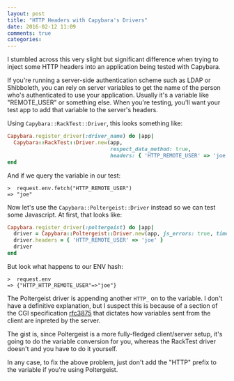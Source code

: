```yaml
---
layout: post
title: "HTTP Headers with Capybara's Drivers"
date: 2016-02-12 11:09
comments: true
categories: 
---
```


I stumbled across this very slight but significant difference when trying to inject some HTTP headers
into an application being tested with Capybara.

If you're running a server-side authentication scheme such as LDAP or Shibboleth, you can rely
on server variables to get the name of the person who's authenticated to use your application.
Usually it's a variable like "REMOTE_USER" or something else. When you're testing, you'll want
your test app to add that variable to the server's headers.

Using `Capybara::RackTest::Driver`, this looks something like:

``` ruby
Capybara.register_driver(:driver_name) do |app|
  Capybara::RackTest::Driver.new(app,
                                 respect_data_method: true,
                                 headers: { 'HTTP_REMOTE_USER' => 'joe' })
end
```

And if we query the variable in our test:

    >  request.env.fetch("HTTP_REMOTE_USER")
    => "joe"

Now let's use the `Capybara::Poltergeist::Driver` instead so we can test some Javascript.
At first, that looks like:

``` ruby
Capybara.register_driver(:poltergeist) do |app|
  driver = Capybara::Poltergeist::Driver.new(app, js_errors: true, timeout: 90)
  driver.headers = { 'HTTP_REMOTE_USER' => 'joe' }
  driver
end
```

But look what happens to our ENV hash:

    >  request.env
    => {"HTTP_HTTP_REMOTE_USER"=>"joe"}

The Poltergeist driver is appending another `HTTP_` on to the variable. I don't have a definitive
explanation, but I suspect this is because of a section of the CGI specification 
[rfc3875](https://tools.ietf.org/html/rfc3875#section-4.1.18)
that dictates how variables sent from the client are inpreted by the server.

The gist is, since Poltergeist is a more fully-fledged client/server setup, it's going to
do the variable conversion for you, whereas the RackTest driver doesn't and you have to do it
yourself.

In any case, to fix the above problem, just don't add the "HTTP" prefix to the variable if you're
using Poltergeist.
